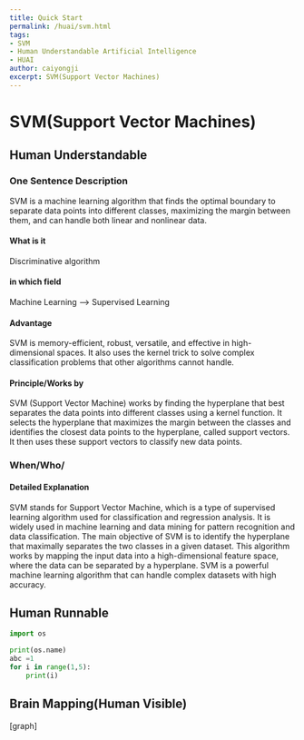 ```yaml
---
title: Quick Start
permalink: /huai/svm.html
tags:
- SVM
- Human Understandable Artificial Intelligence
- HUAI
author: caiyongji
excerpt: SVM(Support Vector Machines)
---
```


# SVM(Support Vector Machines)

## Human Understandable

### One Sentence Description
SVM is a machine learning algorithm that finds the optimal boundary to separate data points into different classes, maximizing the margin between them, and can handle both linear and nonlinear data.

#### What is it
Discriminative algorithm
#### in which field
Machine Learning --> Supervised Learning
#### Advantage
SVM is memory-efficient, robust, versatile, and effective in high-dimensional spaces. It also uses the kernel trick to solve complex classification problems that other algorithms cannot handle.
#### Principle/Works by
SVM (Support Vector Machine) works by finding the hyperplane that best separates the data points into different classes using a kernel function. It selects the hyperplane that maximizes the margin between the classes and identifies the closest data points to the hyperplane, called support vectors. It then uses these support vectors to classify new data points.
### When/Who/


#### Detailed Explanation
SVM stands for Support Vector Machine, which is a type of supervised learning algorithm used for classification and regression analysis. It is widely used in machine learning and data mining for pattern recognition and data classification. The main objective of SVM is to identify the hyperplane that maximally separates the two classes in a given dataset. This algorithm works by mapping the input data into a high-dimensional feature space, where the data can be separated by a hyperplane. SVM is a powerful machine learning algorithm that can handle complex datasets with high accuracy.

## Human Runnable
```python
import os

print(os.name)
abc =1
for i in range(1,5):
    print(i)
```

## Brain Mapping(Human Visible)
[graph]
